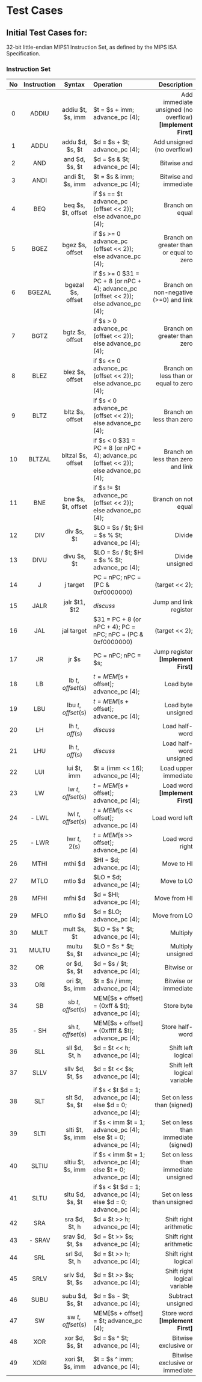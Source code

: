 Test Cases
==========

## Initial Test Cases for:

32-bit little-endian MIPS1 Instruction Set, as defined by the MIPS ISA Specification.

### Instruction Set


|       No      |       Instruction        |       Syntax      |       Operation      |        Description     |
| :----------------: | :---------------: | :---------------: | :---------------- |  ----------------: |
|0|ADDIU|addiu $t, $s, imm|$t = $s + imm; advance_pc (4);|Add immediate unsigned (no overflow)<b> [Implement First]</b>|
|1|ADDU|addu $d, $s, $t|$d = $s + $t; advance_pc (4);|Add unsigned (no overflow)|
|2|AND|and $d, $s, $t|$d = $s & $t; advance_pc (4);|Bitwise and|
|3|ANDI|andi $t, $s, imm|$t = $s & imm; advance_pc (4);|Bitwise and immediate|
|4|BEQ|beq $s, $t, offset|if $s == $t advance_pc (offset << 2)); else advance_pc (4);|Branch on equal|
|5|BGEZ|bgez $s, offset|if $s >= 0 advance_pc (offset << 2)); else advance_pc (4);|Branch on greater than or equal to zero|
|6|BGEZAL|bgezal $s, offset|if $s >= 0 $31 = PC + 8 (or nPC + 4); advance_pc (offset << 2)); else advance_pc (4);|Branch on non-negative (>=0) and link|
|7|BGTZ|bgtz $s, offset|if $s > 0 advance_pc (offset << 2)); else advance_pc (4);|Branch on greater than zero|
|8|BLEZ|blez $s, offset|if $s <= 0 advance_pc (offset << 2)); else advance_pc (4);|Branch on less than or equal to zero|
|9|BLTZ|bltz $s, offset|if $s < 0 advance_pc (offset << 2)); else advance_pc (4);|Branch on less than zero|
|10|BLTZAL|bltzal $s, offset|if $s < 0 $31 = PC + 8 (or nPC + 4); advance_pc (offset << 2)); else advance_pc (4);|Branch on less than zero and link|
|11|BNE|bne $s, $t, offset|if $s != $t advance_pc (offset << 2)); else advance_pc (4);|Branch on not equal|
|12|DIV|div $s, $t|$LO = $s / $t; $HI = $s % $t; advance_pc (4);|Divide|
|13|DIVU|divu $s, $t|$LO = $s / $t; $HI = $s % $t; advance_pc (4);|Divide unsigned|
|14|J|j target|PC = nPC; nPC = (PC & 0xf0000000) | (target << 2);|Jump|
|15|JALR|jalr $t1, $t2|<i>discuss</i>|Jump and link register|
|16|JAL|jal target|$31 = PC + 8 (or nPC + 4); PC = nPC; nPC = (PC & 0xf0000000) | (target << 2);|Jump and link|
|17|JR|jr $s|PC = nPC; nPC = $s;|Jump register<b> [Implement First]</b>|
|18|LB|lb $t, offset($s)|$t = MEM[$s + offset]; advance_pc (4);|Load byte|
|19|LBU|lbu $t, offset($s)|$t = MEM[$s + offset]; advance_pc (4);|Load byte unsigned|
|20|LH|lh $t,off($s)|<i>discuss</i>|Load half-word|
|21|LHU|lh $t,off($s)|<i>discuss</i>|Load half-word unsigned|
|22|LUI|lui $t, imm|$t = (imm << 16); advance_pc (4);|Load upper immediate|
|23|LW|lw $t, offset($s)|$t = MEM[$s + offset]; advance_pc (4);|Load word<b> [Implement First]</b>|
|24| - LWL|lwl $t, offset($s)|$t = MEM[$s << offset]; advance_pc (4)|Load word left|
|25| - LWR|lwr $t, 2($s)|$t = MEM[$s >> offset]; advance_pc (4)|Load word right|
|26|MTHI|mthi $d|$HI = $d; advance_pc (4);|Move to HI|
|27|MTLO|mtlo $d|$LO = $d; advance_pc (4);|Move to LO|
|28|MFHI|mfhi $d|$d = $HI; advance_pc (4);|Move from HI|
|29|MFLO|mflo $d|$d = $LO; advance_pc (4);|Move from LO|
|30|MULT|mult $s, $t|$LO = $s * $t; advance_pc (4);|Multiply|
|31|MULTU|multu $s, $t|$LO = $s * $t; advance_pc (4);|Multiply unsigned|
|32|OR|or $d, $s, $t|$d = $s / $t; advance_pc (4);|Bitwise or|
|33|ORI|ori $t, $s, imm|$t = $s / imm; advance_pc (4);|Bitwise or immediate|
|34|SB|sb $t, offset($s)|MEM[$s + offset] = (0xff & $t); advance_pc (4);|Store byte|
|35| - SH|sh $t, offset($s)|MEM[$s + offset] = (0xffff & $t); advance_pc (4);|Store half-word|
|36|SLL|sll $d, $t, h|$d = $t << h; advance_pc (4);|Shift left logical|
|37|SLLV|sllv $d, $t, $s|$d = $t << $s; advance_pc (4);|Shift left logical variable|
|38|SLT|slt $d, $s, $t|if $s < $t $d = 1; advance_pc (4); else $d = 0; advance_pc (4);|Set on less than (signed)|
|39|SLTI|slti $t, $s, imm|if $s < imm $t = 1; advance_pc (4); else $t = 0; advance_pc (4);|Set on less than immediate (signed)|
|40|SLTIU|sltiu $t, $s, imm|if $s < imm $t = 1; advance_pc (4); else $t = 0; advance_pc (4);|Set on less than immediate unsigned|
|41|SLTU|sltu $d, $s, $t|if $s < $t $d = 1; advance_pc (4); else $d = 0; advance_pc (4);|Set on less than unsigned|
|42|SRA|sra $d, $t, h|$d = $t >> h; advance_pc (4);|Shift right arithmetic|
|43| - SRAV|srav $d, $t, $s|$d = $t >> $s; advance_pc (4);|Shift right arithmetic|
|44|SRL|srl $d, $t, h|$d = $t >> h; advance_pc (4);|Shift right logical|
|45|SRLV|srlv $d, $t, $s|$d = $t >> $s; advance_pc (4);|Shift right logical variable|
|46|SUBU|subu $d, $s, $t|$d = $s - $t; advance_pc (4);|Subtract unsigned|
|47|SW|sw $t, offset($s)|MEM[$s + offset] = $t; advance_pc (4);|Store word<b> [Implement First]</b>|
|48|XOR|xor $d, $s, $t|$d = $s ^ $t; advance_pc (4);|Bitwise exclusive or|
|49|XORI|xori $t, $s, imm|$t = $s ^ imm; advance_pc (4);|Bitwise exclusive or immediate|

